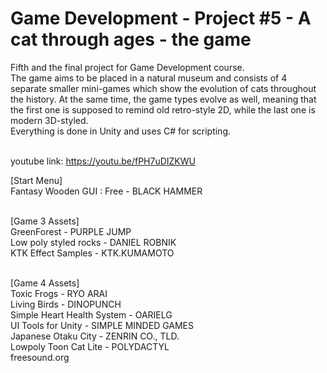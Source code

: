 # Game Development - Project #5 - A cat through ages - the game
Fifth and the final project for Game Development course. <br/>
The game aims to be placed in a natural museum and consists of 4 separate smaller mini-games which show the evolution of cats throughout the history. At the same time, the game types evolve as well, meaning that the first one is supposed to remind old retro-style 2D, while the last one is modern 3D-styled.<br/>
Everything is done in Unity and uses C# for scripting.<br/><br/>

youtube link: https://youtu.be/fPH7uDIZKWU

[Start Menu]<br/>
Fantasy Wooden GUI : Free - BLACK HAMMER<br/><br/>

[Game 3 Assets]<br/>
GreenForest - PURPLE JUMP<br/>
Low poly styled rocks - DANIEL ROBNIK<br/>
KTK Effect Samples - KTK.KUMAMOTO<br/><br/>

[Game 4 Assets]<br/>
Toxic Frogs - RYO ARAI<br/>
Living Birds - DINOPUNCH<br/>
Simple Heart Health System - OARIELG<br/>
UI Tools for Unity - SIMPLE MINDED GAMES<br/>
Japanese Otaku City - ZENRIN CO., TLD.<br/>
Lowpoly Toon Cat Lite - POLYDACTYL<br/>
freesound.org
